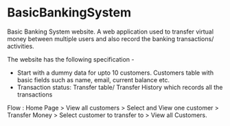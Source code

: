 # BasicBankingSystem


Basic Banking System website. 
A web application used to transfer virtual money between multiple users and also record the banking transactions/ activities.

The website has the following specification -
- Start with a dummy data for upto 10 customers. Customers table with basic fields such as name, email, current balance etc. 
- Transaction status: Transfer table/ Transfer History which records all the transactions

Flow : Home Page > View all customers > Select and View one customer > Transfer Money > Select customer to transfer to > View all Customers.

